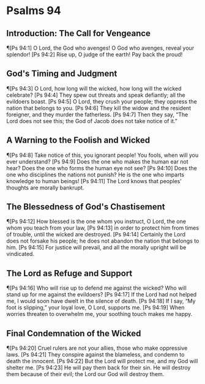 # Psalms 94

## Introduction: The Call for Vengeance
¶[Ps 94:1] O Lord, the God who avenges! O God who avenges, reveal your splendor!
[Ps 94:2] Rise up, O judge of the earth! Pay back the proud!

## God's Timing and Judgment
¶[Ps 94:3] O Lord, how long will the wicked, how long will the wicked celebrate?
[Ps 94:4] They spew out threats and speak defiantly; all the evildoers boast.
[Ps 94:5] O Lord, they crush your people; they oppress the nation that belongs to you.
[Ps 94:6] They kill the widow and the resident foreigner, and they murder the fatherless.
[Ps 94:7] Then they say, “The Lord does not see this; the God of Jacob does not take notice of it.”

## A Warning to the Foolish and Wicked
¶[Ps 94:8] Take notice of this, you ignorant people! You fools, when will you ever understand?
[Ps 94:9] Does the one who makes the human ear not hear? Does the one who forms the human eye not see?
[Ps 94:10] Does the one who disciplines the nations not punish? He is the one who imparts knowledge to human beings!
[Ps 94:11] The Lord knows that peoples’ thoughts are morally bankrupt.

## The Blessedness of God's Chastisement
¶[Ps 94:12] How blessed is the one whom you instruct, O Lord, the one whom you teach from your law,
[Ps 94:13] in order to protect him from times of trouble, until the wicked are destroyed.
[Ps 94:14] Certainly the Lord does not forsake his people; he does not abandon the nation that belongs to him.
[Ps 94:15] For justice will prevail, and all the morally upright will be vindicated.

## The Lord as Refuge and Support
¶[Ps 94:16] Who will rise up to defend me against the wicked? Who will stand up for me against the evildoers?
[Ps 94:17] If the Lord had not helped me, I would soon have dwelt in the silence of death.
[Ps 94:18] If I say, “My foot is slipping,” your loyal love, O Lord, supports me.
[Ps 94:19] When worries threaten to overwhelm me, your soothing touch makes me happy.

## Final Condemnation of the Wicked
¶[Ps 94:20] Cruel rulers are not your allies, those who make oppressive laws.
[Ps 94:21] They conspire against the blameless, and condemn to death the innocent.
[Ps 94:22] But the Lord will protect me, and my God will shelter me.
[Ps 94:23] He will pay them back for their sin. He will destroy them because of their evil; the Lord our God will destroy them.
